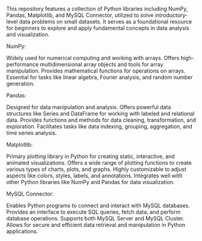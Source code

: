 This repository features a collection of Python libraries including NumPy, Pandas, Matplotlib, and MySQL Connector, utilized to solve introductory-level data problems on small datasets. 
It serves as a foundational resource for beginners to explore and apply fundamental concepts in data analysis and visualization.

NumPy:

Widely used for numerical computing and working with arrays.
Offers high-performance multidimensional array objects and tools for array manipulation.
Provides mathematical functions for operations on arrays.
Essential for tasks like linear algebra, Fourier analysis, and random number generation.

Pandas:

Designed for data manipulation and analysis.
Offers powerful data structures like Series and DataFrame for working with labeled and relational data.
Provides functions and methods for data cleaning, transformation, and exploration.
Facilitates tasks like data indexing, grouping, aggregation, and time series analysis.

Matplotlib:

Primary plotting library in Python for creating static, interactive, and animated visualizations.
Offers a wide range of plotting functions to create various types of charts, plots, and graphs.
Highly customizable to adjust aspects like colors, styles, labels, and annotations.
Integrates well with other Python libraries like NumPy and Pandas for data visualization.

MySQL Connector:

Enables Python programs to connect and interact with MySQL databases.
Provides an interface to execute SQL queries, fetch data, and perform database operations.
Supports both MySQL Server and MySQL Cluster.
Allows for secure and efficient data retrieval and manipulation in Python applications.
